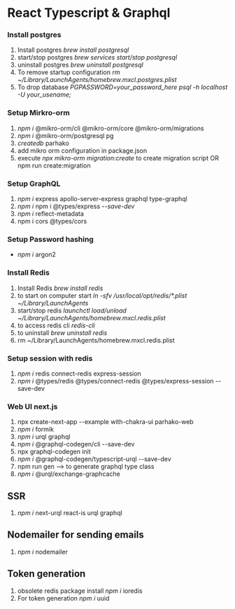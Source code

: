 # React Typescript & Graphql

### Install postgres

1. Install postgres _brew install postgresql_
2. start/stop postgres _brew services start/stop postgresql_
3. uninstall postgres _brew uninstall postgresql_
4. To remove startup configuration _rm ~/Library/LaunchAgents/homebrew.mxcl.postgres.plist_
5. To drop database _PGPASSWORD=your_password_here psql -h localhost -U your_usename;_

### Setup Mirkro-orm

1. _npm i_ @mikro-orm/cli @mikro-orm/core @mikro-orm/migrations
2. _npm i_ @mikro-orm/postgresql pg
3. _createdb_ parhako
4. add mikro orm configuration in package.json
5. execute _npx mikro-orm migration:create_ to create migration script OR npm run create:migration

### Setup GraphQL

1. _npm i_ express apollo-server-express graphql type-graphql
2. _npm i_ npm i @types/express _--save-dev_
3. _npm i_ reflect-metadata
4. npm i cors @types/cors

### Setup Password hashing

- _npm i_ argon2

### Install Redis

1. Install Redis _brew install redis_
2. to start on computer start _ln -sfv /usr/local/opt/redis/\*.plist ~/Library/LaunchAgents_
3. start/stop redis _launchctl load/unload ~/Library/LaunchAgents/homebrew.mxcl.redis.plist_
4. to access redis cli _redis-cli_
5. to uninstall _brew uninstall redis_
6. rm ~/Library/LaunchAgents/homebrew.mxcl.redis.plist

### Setup session with redis

1. _npm i_ redis connect-redis express-session
2. _npm i_ @types/redis @types/connect-redis @types/express-session --save-dev

### Web UI next.js

1. npx create-next-app --example with-chakra-ui parhako-web
2. _npm i_ formik
3. _npm i_ urql graphql
4. _npm i_ @graphql-codegen/cli --save-dev
5. npx graphql-codegen init
6. _npm i_ @graphql-codegen/typescript-urql --save-dev
7. npm run gen --> to generate graphql type class
8. _npm i_ @urql/exchange-graphcache

## SSR

1. _npm i_ next-urql react-is urql graphql

## Nodemailer for sending emails

1. _npm i_ nodemailer

## Token generation

1. obsolete redis package install _npm i_ ioredis
2. For token generation _npm i_ uuid
